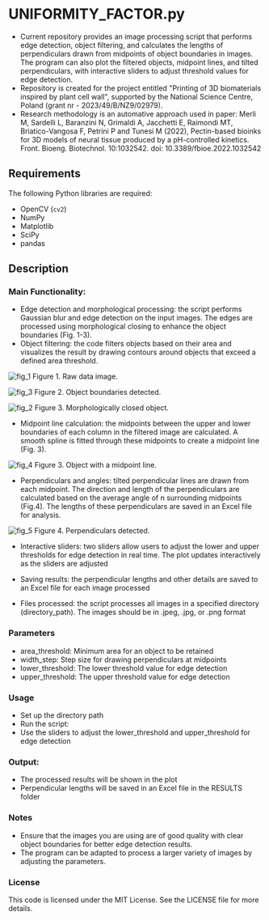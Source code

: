 # UNIFORMITY_FACTOR.py
- Current repository provides an image processing script that performs edge detection, object filtering, and calculates the lengths of perpendiculars drawn from midpoints of object boundaries in images. The program can also plot the filtered objects, midpoint lines, and tilted perpendiculars, with interactive sliders to adjust threshold values for edge detection.
- Repository is created for the project entitled "Printing of 3D biomaterials inspired by plant cell wall", supported by the National Science Centre, Poland (grant nr - 2023/49/B/NZ9/02979).
- Research methodology is an automative approach used in paper: Merli M, Sardelli L, Baranzini N, Grimaldi A, Jacchetti E, Raimondi MT, Briatico-Vangosa F, Petrini P and Tunesi M (2022), Pectin-based bioinks for 3D models of neural tissue produced by a pH-controlled kinetics. Front. Bioeng. Biotechnol. 10:1032542. doi: 10.3389/fbioe.2022.1032542

## Requirements

The following Python libraries are required:

- OpenCV (`cv2`)
- NumPy
- Matplotlib
- SciPy
- pandas

## Description
### Main Functionality:
- Edge detection and morphological processing: the script performs Gaussian blur and edge detection on the input images. The edges are processed using morphological closing to enhance the object boundaries (Fig. 1-3).
- Object filtering: the code filters objects based on their area and visualizes the result by drawing contours around objects that exceed a defined area threshold.

![fig_1](https://github.com/user-attachments/assets/a174ff84-c8fe-4a8b-a473-d2f78ad16cd8)
Figure 1. Raw data image.

![fig_3](https://github.com/user-attachments/assets/53f96bfa-582f-44f0-9302-d5b9133dfd0e)
Figure 2. Object boundaries detected.

![fig_2](https://github.com/user-attachments/assets/71189419-e2e7-4b68-b09d-a5fd3b43a2ff)
Figure 3. Morphologically closed object.

- Midpoint line calculation: the midpoints between the upper and lower boundaries of each column in the filtered image are calculated. A smooth spline is fitted through these midpoints to create a midpoint line (Fig. 3).

![fig_4](https://github.com/user-attachments/assets/fa9201f8-c958-44fd-9eaa-5b85db803697)
Figure 3. Object with a midpoint line.

- Perpendiculars and angles: tilted perpendicular lines are drawn from each midpoint. The direction and length of the perpendiculars are calculated based on the average angle of n surrounding midpoints (Fig.4). The lengths of these perpendiculars are saved in an Excel file for analysis.

![fig_5](https://github.com/user-attachments/assets/770017b2-221f-41d5-8ba5-7ae9db60d2c3)
Figure 4. Perpendiculars detected.

- Interactive sliders: two sliders allow users to adjust the lower and upper thresholds for edge detection in real time. The plot updates interactively as the sliders are adjusted

- Saving results: the perpendicular lengths and other details are saved to an Excel file for each image processed
- Files processed: the script processes all images in a specified directory (directory_path). The images should be in .jpeg, .jpg, or .png format

### Parameters
- area_threshold: Minimum area for an object to be retained
- width_step: Step size for drawing perpendiculars at midpoints
- lower_threshold: The lower threshold value for edge detection
- upper_threshold: The upper threshold value for edge detection

### Usage
- Set up the directory path
- Run the script:
- Use the sliders to adjust the lower_threshold and upper_threshold for edge detection

### Output:
- The processed results will be shown in the plot
- Perpendicular lengths will be saved in an Excel file in the RESULTS folder

### Notes
- Ensure that the images you are using are of good quality with clear object boundaries for better edge detection results.
- The program can be adapted to process a larger variety of images by adjusting the parameters.

### License
This code is licensed under the MIT License. See the LICENSE file for more details.
